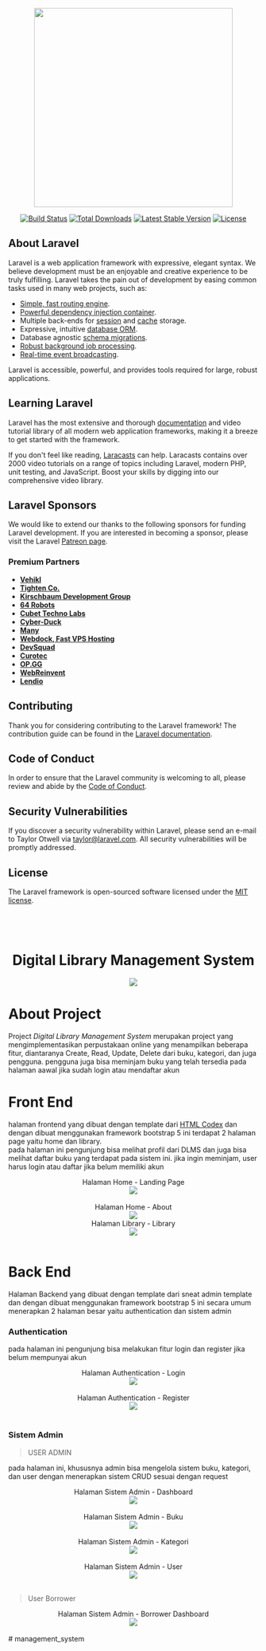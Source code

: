 <p align="center"><a href="https://laravel.com" target="_blank"><img src="https://raw.githubusercontent.com/laravel/art/master/logo-lockup/5%20SVG/2%20CMYK/1%20Full%20Color/laravel-logolockup-cmyk-red.svg" width="400"></a></p>

<p align="center">
<a href="https://travis-ci.org/laravel/framework"><img src="https://travis-ci.org/laravel/framework.svg" alt="Build Status"></a>
<a href="https://packagist.org/packages/laravel/framework"><img src="https://img.shields.io/packagist/dt/laravel/framework" alt="Total Downloads"></a>
<a href="https://packagist.org/packages/laravel/framework"><img src="https://img.shields.io/packagist/v/laravel/framework" alt="Latest Stable Version"></a>
<a href="https://packagist.org/packages/laravel/framework"><img src="https://img.shields.io/packagist/l/laravel/framework" alt="License"></a>
</p>

## About Laravel

Laravel is a web application framework with expressive, elegant syntax. We believe development must be an enjoyable and creative experience to be truly fulfilling. Laravel takes the pain out of development by easing common tasks used in many web projects, such as:

-   [Simple, fast routing engine](https://laravel.com/docs/routing).
-   [Powerful dependency injection container](https://laravel.com/docs/container).
-   Multiple back-ends for [session](https://laravel.com/docs/session) and [cache](https://laravel.com/docs/cache) storage.
-   Expressive, intuitive [database ORM](https://laravel.com/docs/eloquent).
-   Database agnostic [schema migrations](https://laravel.com/docs/migrations).
-   [Robust background job processing](https://laravel.com/docs/queues).
-   [Real-time event broadcasting](https://laravel.com/docs/broadcasting).

Laravel is accessible, powerful, and provides tools required for large, robust applications.

## Learning Laravel

Laravel has the most extensive and thorough [documentation](https://laravel.com/docs) and video tutorial library of all modern web application frameworks, making it a breeze to get started with the framework.

If you don't feel like reading, [Laracasts](https://laracasts.com) can help. Laracasts contains over 2000 video tutorials on a range of topics including Laravel, modern PHP, unit testing, and JavaScript. Boost your skills by digging into our comprehensive video library.

## Laravel Sponsors

We would like to extend our thanks to the following sponsors for funding Laravel development. If you are interested in becoming a sponsor, please visit the Laravel [Patreon page](https://patreon.com/taylorotwell).

### Premium Partners

-   **[Vehikl](https://vehikl.com/)**
-   **[Tighten Co.](https://tighten.co)**
-   **[Kirschbaum Development Group](https://kirschbaumdevelopment.com)**
-   **[64 Robots](https://64robots.com)**
-   **[Cubet Techno Labs](https://cubettech.com)**
-   **[Cyber-Duck](https://cyber-duck.co.uk)**
-   **[Many](https://www.many.co.uk)**
-   **[Webdock, Fast VPS Hosting](https://www.webdock.io/en)**
-   **[DevSquad](https://devsquad.com)**
-   **[Curotec](https://www.curotec.com/services/technologies/laravel/)**
-   **[OP.GG](https://op.gg)**
-   **[WebReinvent](https://webreinvent.com/?utm_source=laravel&utm_medium=github&utm_campaign=patreon-sponsors)**
-   **[Lendio](https://lendio.com)**

## Contributing

Thank you for considering contributing to the Laravel framework! The contribution guide can be found in the [Laravel documentation](https://laravel.com/docs/contributions).

## Code of Conduct

In order to ensure that the Laravel community is welcoming to all, please review and abide by the [Code of Conduct](https://laravel.com/docs/contributions#code-of-conduct).

## Security Vulnerabilities

If you discover a security vulnerability within Laravel, please send an e-mail to Taylor Otwell via [taylor@laravel.com](mailto:taylor@laravel.com). All security vulnerabilities will be promptly addressed.

## License

The Laravel framework is open-sourced software licensed under the [MIT license](https://opensource.org/licenses/MIT).

#

<br>

<div align="center"> 
<h1>Digital Library Management System</h1>
</div>

<p align="center"> </p>

<div align="center"> 
<img src="public/assets/dlms.png"> 
</div>

# About Project

Project <i>Digital Library Management System</i> merupakan project yang mengimplementasikan perpustakaan online yang menampilkan beberapa fitur, diantaranya Create, Read, Update, Delete dari buku, kategori, dan juga pengguna. pengguna juga bisa meminjam buku yang telah tersedia pada halaman aawal jika sudah login atau mendaftar akun

# Front End

halaman frontend yang dibuat dengan template dari [HTML Codex](https://htmlcodex.com/) dan dengan dibuat menggunakan framework bootstrap 5 ini terdapat 2 halaman page yaitu home dan library. <br>
pada halaman ini pengunjung bisa melihat profil dari DLMS dan juga bisa melihat daftar buku yang terdapat pada sistem ini. jika ingin meminjam, user harus login atau daftar jika belum memiliki akun

<div align="center"> 
Halaman Home - Landing Page 
</div>
<div align="center"> 
<img src="public/assets/FE-Landing.png"> 
</div> <br/>
<div align="center"> 
Halaman Home - About
</div>
<div align="center"> 
<img src="public/assets/FE-about.png"> 
</div>
<div align="center"> 
Halaman Library - Library 
</div>
<div align="center"> 
<img src="public/assets/FE-Library.png"> 
</div> <br/>

# Back End

Halaman Backend yang dibuat dengan template dari sneat admin template dan dengan dibuat menggunakan framework bootstrap 5 ini secara umum menerapkan 2 halaman besar yaitu authentication dan sistem admin <br>

### Authentication

pada halaman ini pengunjung bisa melakukan fitur login dan register jika belum mempunyai akun

<div align="center"> 
Halaman Authentication - Login 
</div>
<div align="center"> 
<img src="public/assets/FE-Login.png"> 
</div> <br/>
<div align="center"> 
Halaman Authentication - Register 
</div>
<div align="center"> 
<img src="public/assets/FE-Register.png"> 
</div> <br/>

### Sistem Admin

> USER ADMIN

pada halaman ini, khususnya admin bisa mengelola sistem buku, kategori, dan user dengan menerapkan sistem CRUD sesuai dengan request

<div align="center"> 
Halaman Sistem Admin - Dashboard 
</div>
<div align="center"> 
<img src="public/assets/Admin.png"> 
</div> <br/>
<div align="center"> 
Halaman Sistem Admin - Buku 
</div>
<div align="center"> 
<img src="public/assets/BE-Buku.png"> 
</div> <br/>
<div align="center"> 
Halaman Sistem Admin - Kategori 
</div>
<div align="center"> 
<img src="public/assets/BE-kategori.png"> 
</div> <br/>
<div align="center"> 
Halaman Sistem Admin - User 
</div>
<div align="center"> 
<img src="public/assets/BE-user.png"> 
</div> <br/>

> User Borrower

<div align="center"> 
Halaman Sistem Admin - Borrower Dashboard 
</div>
<div align="center"> 
<img src="public/assets/Borrower.png"> 
</div> <br/>
#   m a n a g e m e n t _ s y s t e m  
 
